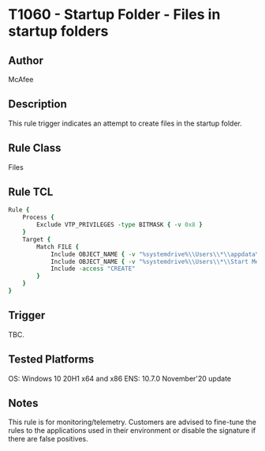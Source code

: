 # T1060 - Startup Folder - Files in startup folders

## Author
McAfee

## Description
This rule trigger indicates an attempt to create files in the startup folder.  

## Rule Class 
Files

## Rule TCL
```tcl
Rule {
    Process {
        Exclude VTP_PRIVILEGES -type BITMASK { -v 0x8 }
    }
    Target {
        Match FILE {
            Include OBJECT_NAME { -v "%systemdrive%\\Users\\*\\appdata\\Roaming\\Microsoft\\Windows\\Start Menu\\Programs\\Startup\\**.exe" }
            Include OBJECT_NAME { -v "%systemdrive%\\Users\\*\\Start Menu\\Programs\\Startup\\**.exe" }
            Include -access "CREATE"
        }
    }
}
```

## Trigger
TBC.

## Tested Platforms
OS: Windows 10 20H1 x64 and x86
ENS: 10.7.0 November'20 update

## Notes
This rule is for monitoring/telemetry. Customers are advised to fine-tune the rules to the applications used in their environment or disable the signature if there are false positives.
